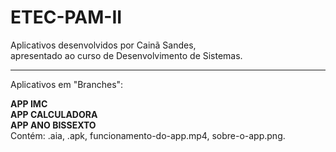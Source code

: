 # ETEC-PAM-II <br>
Aplicativos desenvolvidos por Cainã Sandes, <br> apresentado ao curso de Desenvolvimento de Sistemas. <hr>
Aplicativos em "Branches": <p>
<b>APP IMC <br>
APP CALCULADORA <br>
APP ANO BISSEXTO</b> <br>
Contém: .aia, .apk, funcionamento-do-app.mp4, sobre-o-app.png.
